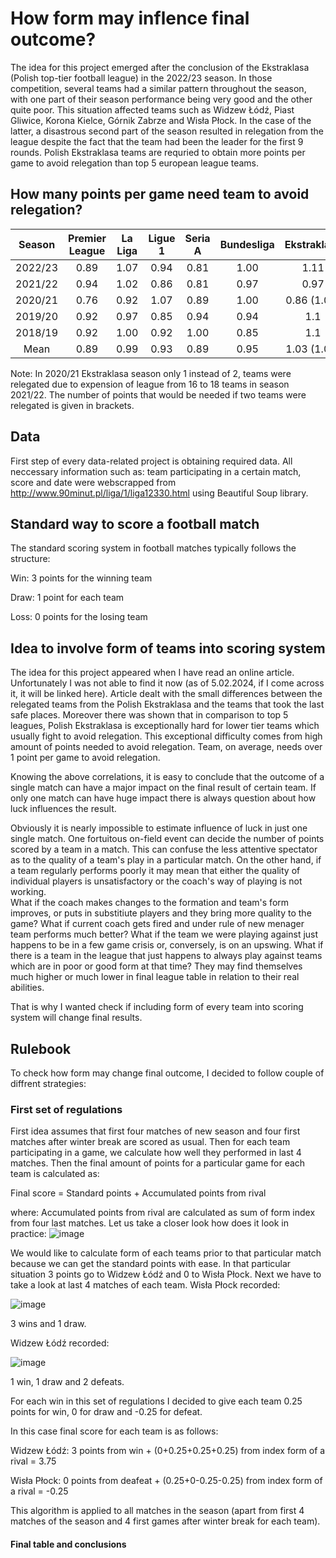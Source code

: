 # How form may inflence final outcome? 
The idea for this project emerged after the conclusion of the Ekstraklasa (Polish top-tier football league) in the 2022/23 season. In those competition, several teams had a similar pattern throughout the season, with one part of their season performance being very good and the other quite poor. This situation affected teams such as Widzew Łódź, Piast Gliwice, Korona Kielce, Górnik Zabrze and Wisła Płock. In the case of the latter, a disastrous second part of the season resulted in relegation from the league despite the fact that the team had been the leader for the first 9 rounds. Polish Ekstraklasa teams are requried to obtain more points per game to avoid relegation than top 5 european league teams.

## How many points per game need team to avoid relegation?
|Season|Premier League|La Liga|Ligue 1|Seria A|Bundesliga|Ekstraklasa|
| :-------------: |:-------------:| :-----:|:-----:|:------:|:----:|:----:|
| 2022/23      |0.89|1.07|0.94     |    0.81 |1.00     |    1.11 |
| 2021/22      |0.94|1.02|0.86     |    0.81 |0.97     |    0.97 |
| 2020/21      |0.76|0.92|1.07     |    0.89 |1.00      |    0.86 (1.00)|
| 2019/20      |0.92|0.97|0.85      |    0.94 |0.94      |   1.1|
| 2018/19      |0.92|1.00|0.92      |    1.00 |0.85     |    1.1 |
| Mean      |0.89|0.99|0.93      |    0.89 |0.95     |    1.03 (1.06) |

Note: In 2020/21 Ekstraklasa season only 1 instead of 2, teams were relegated due to expension of league from 16 to 18 teams in season 2021/22. 
The number of points that would be needed if two teams were relegated is given in brackets.

## Data
First step of every data-related project is obtaining required data. All neccessary information such as: team participating in a certain match, score and date were webscrapped from http://www.90minut.pl/liga/1/liga12330.html using Beautiful Soup library.

##  Standard way to score a football match
The standard scoring system in football matches typically follows the structure:

Win: 3 points for the winning team

Draw: 1 point for each team

Loss: 0 points for the losing team

## Idea to involve form of teams into scoring system
The idea for this project appeared when I have read an online article. Unfortunately I was not able to find it now (as of 5.02.2024, if I come across it, it will be linked here). Article dealt with the small differences between the relegated teams from the Polish Ekstraklasa and the teams that took the last safe places. Moreover there was shown that in comparison to top 5 leagues, Polish Ekstraklasa is exceptionally hard for lower tier teams which usually fight to avoid relegation. This exceptional difficulty comes from high amount of points needed to avoid relegation. Team, on average, needs over 1 point per game to avoid relegation.

Knowing the above correlations, it is easy to conclude that the outcome of a single match can have a major impact on the final result of certain team. If only one match can have huge impact there is always question about how luck influences the result.

Obviously it is nearly impossible to estimate influence of luck in just one single match. One fortuitous on-field event can decide the number of points scored by a team in a match. This can confuse the less attentive spectator as to the quality of a team's play in a particular match. On the other hand, if a team regularly performs poorly it may mean that either the quality of individual players is unsatisfactory or the coach's way of playing is not working.         
What if the coach makes changes to the formation and team's form improves, or puts in substitiute players and they bring more quality to the game? What if current coach gets fired and under rule of new menager team performs much better? What if the team we were playing against just happens to be in a few game crisis       or, conversely, is on an upswing. What if there is a team in the league that just happens to always play against teams which are in poor or good form at that time? They may find themselves much higher or much lower in final league table in relation to their real abilities. 

That is why I wanted check if including form of every team into scoring system will change final results.

## Rulebook 
To check how form may change final outcome, I decided to follow couple of diffrent strategies:

### First set of regulations

First idea assumes that first four matches of new season and four first matches after winter break are scored as usual.
Then for each team participating in a game, we calculate how well they performed in last 4 matches. Then the final amount of points for a particular game for each team is calculated as:

Final score = Standard points + Accumulated points from rival

where:
Accumulated points from rival are calculated as sum of form index from four last matches.
Let us take a closer look how does it look in practice:
![image](https://github.com/Wojsm2000/HowFormInfluencesFinalOutcome/assets/95697097/cb8d656c-5f33-4fcb-8b26-a5f5e62c48d6)

We would like to calculate form of each teams prior to that particular match because we can get the standard points with ease.
In that particular situation 3 points go to Widzew Łódź and 0 to Wisła Płock.
Next we have to take a look at last 4 matches of each team.
Wisła Płock recorded:

![image](https://github.com/Wojsm2000/HowFormInfluencesFinalOutcome/assets/95697097/058e93c1-24aa-4cf6-bc6d-d63a6b683c23)

3 wins and 1 draw. 

Widzew Łódź recorded:

![image](https://github.com/Wojsm2000/HowFormInfluencesFinalOutcome/assets/95697097/489c14f1-2bea-4413-8a61-67bafad45b34)

1 win, 1 draw and 2 defeats.

For each win in this set of regulations I decided to give each team 0.25 points for win, 0 for draw and -0.25 for defeat.

In this case final score for each team is as follows:

Widzew Łódź: 3 points from win + (0+0.25+0.25+0.25) from index form of a rival = 3.75

Wisła Płock: 0 points from deafeat + (0.25+0-0.25-0.25) from index form of a rival = -0.25
 
This algorithm is applied to all matches in the season (apart from first 4 matches of the season and 4 first games after winter break for each team).

#### Final table and conclusions 

